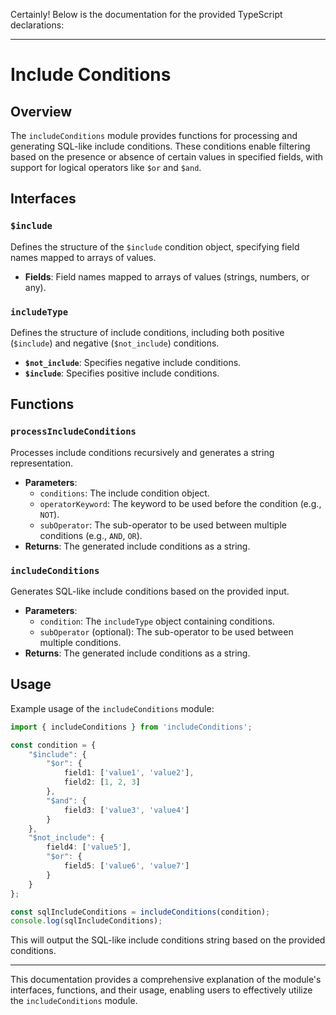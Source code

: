 Certainly! Below is the documentation for the provided TypeScript declarations:

---

# Include Conditions

## Overview

The `includeConditions` module provides functions for processing and generating SQL-like include conditions. These conditions enable filtering based on the presence or absence of certain values in specified fields, with support for logical operators like `$or` and `$and`.

## Interfaces

### `$include`

Defines the structure of the `$include` condition object, specifying field names mapped to arrays of values.

- **Fields**: Field names mapped to arrays of values (strings, numbers, or any).

### `includeType`

Defines the structure of include conditions, including both positive (`$include`) and negative (`$not_include`) conditions.

- **`$not_include`**: Specifies negative include conditions.
- **`$include`**: Specifies positive include conditions.

## Functions

### `processIncludeConditions`

Processes include conditions recursively and generates a string representation.

- **Parameters**:
  - `conditions`: The include condition object.
  - `operatorKeyword`: The keyword to be used before the condition (e.g., `NOT`).
  - `subOperator`: The sub-operator to be used between multiple conditions (e.g., `AND`, `OR`).
- **Returns**: The generated include conditions as a string.

### `includeConditions`

Generates SQL-like include conditions based on the provided input.

- **Parameters**:
  - `condition`: The `includeType` object containing conditions.
  - `subOperator` (optional): The sub-operator to be used between multiple conditions.
- **Returns**: The generated include conditions as a string.

## Usage

Example usage of the `includeConditions` module:

```typescript
import { includeConditions } from 'includeConditions';

const condition = {
    "$include": {
        "$or": {
            field1: ['value1', 'value2'],
            field2: [1, 2, 3]
        },
        "$and": {
            field3: ['value3', 'value4']
        }
    },
    "$not_include": {
        field4: ['value5'],
        "$or": {
            field5: ['value6', 'value7']
        }
    }
};

const sqlIncludeConditions = includeConditions(condition);
console.log(sqlIncludeConditions);
```

This will output the SQL-like include conditions string based on the provided conditions.

---

This documentation provides a comprehensive explanation of the module's interfaces, functions, and their usage, enabling users to effectively utilize the `includeConditions` module.
